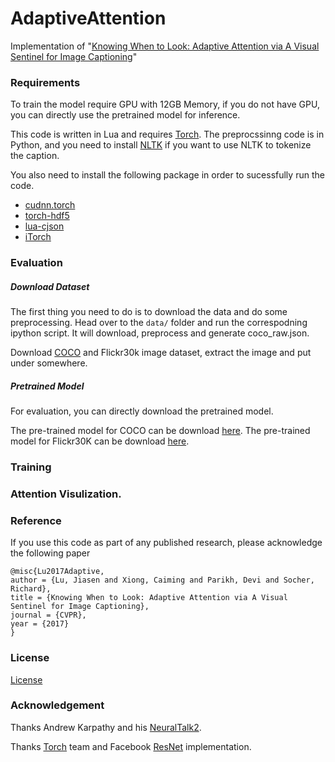 # AdaptiveAttention
Implementation of "[Knowing When to Look: Adaptive Attention via A Visual Sentinel for Image Captioning](https://arxiv.org/pdf/1612.01887.pdf)"

### Requirements

To train the model require GPU with 12GB Memory, if you do not have GPU, you can directly use the pretrained model for inference. 

This code is written in Lua and requires [Torch](http://torch.ch/). The preprocssinng code is in Python, and you need to install [NLTK](http://www.nltk.org/) if you want to use NLTK to tokenize the caption.

You also need to install the following package in order to sucessfully run the code.

- [cudnn.torch](https://github.com/soumith/cudnn.torch)
- [torch-hdf5](https://github.com/deepmind/torch-hdf5)
- [lua-cjson](http://www.kyne.com.au/~mark/software/lua-cjson.php)
- [iTorch](https://github.com/facebook/iTorch)


### Evaluation

##### Download Dataset
The first thing you need to do is to download the data and do some preprocessing. Head over to the `data/` folder and run the correspodning ipython script. It will download, preprocess and generate coco_raw.json. 

Download [COCO](http://mscoco.org/) and Flickr30k image dataset, extract the image and put under somewhere. 

##### Pretrained Model
For evaluation, you can directly download the pretrained model. 

The pre-trained model for COCO can be download [here]().
The pre-trained model for Flickr30K can be download [here](). 

### Training

### Attention Visulization.
 

### Reference

If you use this code as part of any published research, please acknowledge the following paper
```
@misc{Lu2017Adaptive,
author = {Lu, Jiasen and Xiong, Caiming and Parikh, Devi and Socher, Richard},
title = {Knowing When to Look: Adaptive Attention via A Visual Sentinel for Image Captioning},
journal = {CVPR},
year = {2017}
}
```
### License
[License](https://github.com/jiasenlu/AdaptiveAttention/edit/master/LICENCE.md)

### Acknowledgement 

Thanks Andrew Karpathy and his [NeuralTalk2](https://github.com/karpathy/neuraltalk2). 

Thanks [Torch](http://torch.ch/) team and Facebook [ResNet](https://github.com/facebook/fb.resnet.torch) implementation. 
